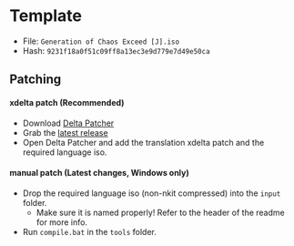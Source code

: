 # Template
- File: `Generation of Chaos Exceed [J].iso`
- Hash: `9231f18a0f51c09ff8a13ec3e9d779e7d49e50ca`


## Patching
#### xdelta patch (Recommended)
- Download [Delta Patcher](https://www.romhacking.net/utilities/704/)
- Grab the [latest release](https://github.com/DOL-Translations/goc-exceed/releases/latest/)
- Open Delta Patcher and add the translation xdelta patch and the required language iso.
#### manual patch (Latest changes, Windows only)
- Drop the required language iso (non-nkit compressed) into the `input` folder.
    - Make sure it is named properly! Refer to the header of the readme for more info.
- Run `compile.bat` in the `tools` folder.
